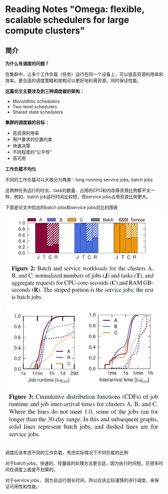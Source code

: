 # Reading Notes "Omega: flexible, scalable schedulers for large compute clusters"

## 简介

**为什么有调度的问题？**

在集群中，让多个工作负载（任务）运行在同一个设备上，可以提高资源利用率和效率。更合适的调度策略和架构可以更好地利用资源，同时保证性能。

**这篇论文主要涉及到三种调度器的架构：**

+ Monolithtic schedulers
+ Two-level schedulers
+ Shared state schedulers
  
**集群的调度器的目标：**

+ 高资源利用率
+ 用户要求的位置约束
+ 快速决策
+ 不同程度的“公平性”
+ 高可用

**工作负载不均匀**

不同的工作负载可以大致分为两类：long-running service jobs, batch jobs

这两种任务运行的时长、task的数量、占用的CPU和内存等资源比例都不太一样。例如，batch job运行时间比较短，而service jobs占用资源比例更大。

下面是论文中给出的batch jobs和service jobs对比的图表
![pic](Files_pic/o_batch_service.jpg)
![pic](Files_pic/o_cdf.jpg)

调度应该考虑不同的工作负载，考虑实际情况下不同负载的比例

对于batch jobs，快速的、轻量级的处理方法更合适，因为执行时间短，花很多时间在调度上面是不划算的。

对于service jobs， 因为会运行很长时间，所以应该比较谨慎的进行调度，来保证可用性和性能。
